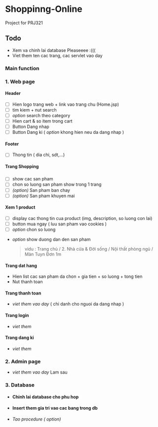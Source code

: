
# Shoppinng-Online
Project for PRJ321

## Todo
- Xem va chinh lai database Pleaseeee :(((
- Viet them ten cac trang, cac servlet vao day 
### Main function 
### 1. Web page
#### Header
- [ ] Hien logo trang web + link vao trang chu (Home.jsp)
- [ ] tim kiem  + nut search
- [ ] *option* search theo category 
- [ ] Hien cart & so item trong cart
- [ ] Button Dang nhap
- [ ] Button Dang ki ( *option* khong hien neu da dang nhap )
#### Footer
- [ ] Thong tin ( dia chi, sdt,...)
#### Trang Shopping 
##### 
- [ ] show cac san pham 
- [ ] chon so luong san pham show trong 1 trang
- [ ] *(option)* San pham ban chay
- [ ] *(option)* San pham khuyen mai

#### Xem 1 product
- [ ] display cac thong tin cua product (img, description, so luong con lai)
- [ ]  button mua ngay ( luu san pham vao cookies )
- [ ] *option* chon so luong
- *option* show duong dan den san pham 
   >vidu : Trang chủ / 2. Nhà cửa & Đời sống / Nội thất phòng ngủ / Màn Tuyn Đơn 1m

#### Trang dat hang
- Hien list cac san pham da chon + gia tien + so luong + tong tien
- Nut thanh toan
#### Trang thanh toan
- *viet them vao day* ( chi danh cho nguoi da dang nhap )
#### Trang login 
- *viet them*
#### Trang dang ki
- *viet them*
### 2. Admin page
- *viet them vao day* Lam sau
### 3. Database
- #### Chinh lai database cho phu hop 
- #### Insert them gia tri vao cac bang trong db

- *Tao procedure ( option)*  
